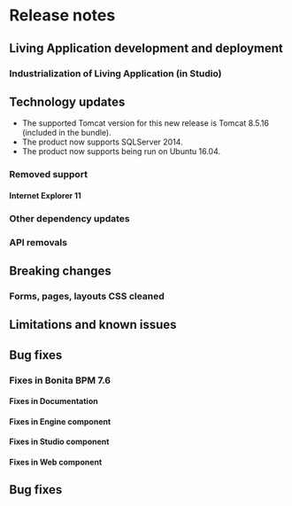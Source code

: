 # Release notes


<a id="living-application-development-and-deployment"/>

## Living Application development and deployment


### Industrialization of Living Application (in Studio)

## Technology updates

* The supported Tomcat version for this new release is Tomcat 8.5.16 (included in the bundle).
* The product now supports SQLServer 2014.
* The product now supports being run on Ubuntu 16.04.

### Removed support 

#### Internet Explorer 11

### Other dependency updates

### API removals
  
## Breaking changes
 
### Forms, pages, layouts CSS cleaned

## Limitations and known issues

## Bug fixes

### Fixes in Bonita BPM 7.6


#### Fixes in Documentation

#### Fixes in Engine component

#### Fixes in Studio component

#### Fixes in Web component


## Bug fixes 

